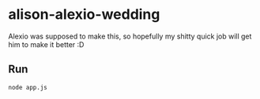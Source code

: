 # alison-alexio-wedding
Alexio was supposed to make this, so hopefully my shitty quick job will get him to make it better :D

## Run
```
node app.js
```